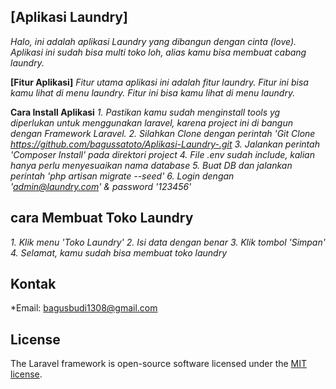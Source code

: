 ## **[Aplikasi Laundry]**
*Halo, ini adalah aplikasi Laundry yang dibangun dengan cinta (love). Aplikasi ini sudah bisa multi toko loh, alias kamu bisa membuat cabang laundry.*


**[Fitur Aplikasi]**
*Fitur utama aplikasi ini adalah fitur laundry. Fitur ini bisa kamu lihat di menu laundry. Fitur ini bisa kamu lihat di menu laundry.*

**Cara Install Aplikasi**
*1. Pastikan kamu sudah menginstall tools yg diperlukan untuk menggunakan laravel, karena project ini di bangun dengan Framework Laravel.*
*2. Silahkan Clone dengan perintah 'Git Clone https://github.com/bagussatoto/Aplikasi-Laundry-.git*
*3. Jalankan perintah 'Composer Install' pada direktori project*
*4. File .env sudah include, kalian hanya perlu menyesuaikan nama database*
*5. Buat DB dan jalankan perintah 'php artisan migrate --seed'*
*6. Login dengan 'admin@laundry.com' & password '123456'*

## cara Membuat Toko Laundry
*1. Klik menu 'Toko Laundry'*
*2. Isi data dengan benar*
*3. Klik tombol 'Simpan'*
*4. Selamat, kamu sudah bisa membuat toko laundry*

## Kontak
*Email: bagusbudi1308@gmail.com



## License

The Laravel framework is open-source software licensed under the [MIT license](https://opensource.org/licenses/MIT).

